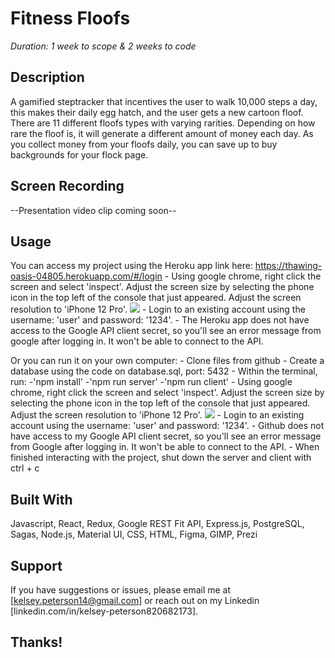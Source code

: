 # Fitness Floofs

_Duration: 1 week to scope & 2 weeks to code_

## Description
A gamified steptracker that incentives the user to walk 10,000 steps a day, this makes their daily egg hatch, and the user gets a new cartoon floof. There are 11 different floofs types with varying rarities. Depending on how rare the floof is, it will generate a different amount of money each day. As you collect money from your floofs daily, you can save up to buy backgrounds for your flock page.

## Screen Recording
--Presentation video clip coming soon--

## Usage
You can access my project using the Heroku app link here: https://thawing-oasis-04805.herokuapp.com/#/login
    - Using google chrome, right click the screen and select 'inspect'. Adjust the screen size by selecting the phone icon in the top left of the console that just appeared. Adjust the screen resolution to 'iPhone 12 Pro'.
    <img src='images/mobile-view.png' />
    - Login to an existing account using the username: 'user' and password: '1234'.
    - The Heroku app does not have access to the Google API client secret, so you'll see an error message from google after logging in. It won't be able to connect to the API.

Or you can run it on your own computer:
    - Clone files from github
    - Create a database using the code on database.sql, port: 5432
    - Within the terminal, run: 
        -'npm install' 
        -'npm run server'
        -'npm run client'
    - Using google chrome, right click the screen and select 'inspect'. Adjust the screen size by selecting the phone icon in the top left of the console that just appeared. Adjust the screen resolution to 'iPhone 12 Pro'.
    <img src='images/mobile-view.png' />
    - Login to an existing account using the username: 'user' and password: '1234'.
    - Github does not have access to my Google API client secret, so you'll see an error message from Google after logging in. It won't be able to connect to the API.
    - When finished interacting with the project, shut down the server and client with ctrl + c

## Built With
Javascript, React, Redux, Google REST Fit API, Express.js, PostgreSQL, Sagas, Node.js, Material UI, CSS, HTML, Figma, GIMP, Prezi

## Support
If you have suggestions or issues, please email me at [kelsey.peterson14@gmail.com] or reach out on my Linkedin [linkedin.com/in/kelsey-peterson820682173].

## Thanks!
